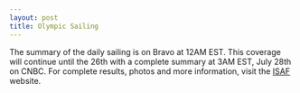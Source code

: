 ```yaml
--- 
layout: post
title: Olympic Sailing
---
```

The summary of the daily sailing is on Bravo at 12AM EST. This coverage will continue until the 26th with a complete summary at 3AM EST, July 28th on CNBC. For complete results, photos and more information, visit the <a href="http://www.sailing.org/olympics2004/">ISAF</a> website.

